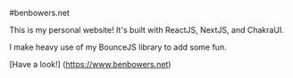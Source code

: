 #benbowers.net

This is my personal website! It's built with ReactJS, NextJS, and ChakraUI.

I make heavy use of my BounceJS library to add some fun.

[Have a look!] (https://www.benbowers.net)
